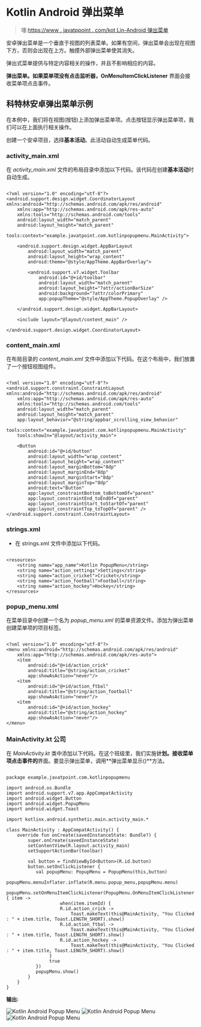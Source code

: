 # Kotlin Android 弹出菜单

> 噻:[https://www . javatppoint . com/kot Lin-Android 弹出菜单](https://www.javatpoint.com/kotlin-android-popup-menu)

安卓弹出菜单是一个垂直于视图的列表菜单。如果有空间，弹出菜单会出现在视图下方，否则会出现在上方。触摸外部弹出菜单使其消失。

弹出式菜单提供与特定内容相关的操作，并且不影响相应的内容。

**弹出菜单。如果菜单项没有点击监听器，OnMenuItemClickListener** 界面会接收菜单项点击事件。

## 科特林安卓弹出菜单示例

在本例中，我们将在视图(按钮)上添加弹出菜单项。点击按钮显示弹出菜单项，我们可以在上面执行相关操作。

创建一个安卓项目，选择**基本活动**。此活动自动生成菜单代码。

### activity_main.xml

在 *activity_main.xml* 文件的布局目录中添加以下代码。该代码在创建**基本活动**时自动生成。

```

<?xml version="1.0" encoding="utf-8"?>
<android.support.design.widget.CoordinatorLayout xmlns:android="http://schemas.android.com/apk/res/android"
    xmlns:app="http://schemas.android.com/apk/res-auto"
    xmlns:tools="http://schemas.android.com/tools"
    android:layout_width="match_parent"
    android:layout_height="match_parent"
    tools:context="example.javatpoint.com.kotlinpopupmenu.MainActivity">

    <android.support.design.widget.AppBarLayout
        android:layout_width="match_parent"
        android:layout_height="wrap_content"
        android:theme="@style/AppTheme.AppBarOverlay">

        <android.support.v7.widget.Toolbar
            android:id="@+id/toolbar"
            android:layout_width="match_parent"
            android:layout_height="?attr/actionBarSize"
            android:background="?attr/colorPrimary"
            app:popupTheme="@style/AppTheme.PopupOverlay" />

    </android.support.design.widget.AppBarLayout>

    <include layout="@layout/content_main" />

</android.support.design.widget.CoordinatorLayout>

```

### content_main.xml

在布局目录的 *content_main.xml* 文件中添加以下代码。在这个布局中，我们放置了一个按钮视图组件。

```

<?xml version="1.0" encoding="utf-8"?>
<android.support.constraint.ConstraintLayout xmlns:android="http://schemas.android.com/apk/res/android"
    xmlns:app="http://schemas.android.com/apk/res-auto"
    xmlns:tools="http://schemas.android.com/tools"
    android:layout_width="match_parent"
    android:layout_height="match_parent"
    app:layout_behavior="@string/appbar_scrolling_view_behavior"
    tools:context="example.javatpoint.com.kotlinpopupmenu.MainActivity"
    tools:showIn="@layout/activity_main">

    <Button
        android:id="@+id/button"
        android:layout_width="wrap_content"
        android:layout_height="wrap_content"
        android:layout_marginBottom="8dp"
        android:layout_marginEnd="8dp"
        android:layout_marginStart="8dp"
        android:layout_marginTop="8dp"
        android:text="Button"
        app:layout_constraintBottom_toBottomOf="parent"
        app:layout_constraintEnd_toEndOf="parent"
        app:layout_constraintStart_toStartOf="parent"
        app:layout_constraintTop_toTopOf="parent" />
</android.support.constraint.ConstraintLayout>

```

### strings.xml

*   在 strings.xml 文件中添加以下代码。

```

<resources>
    <string name="app_name">Kotlin PopupMenu</string>
    <string name="action_settings">Settings</string>
    <string name="action_cricket">Cricket</string>
    <string name="action_football">Football</string>
    <string name="action_hockey">Hockey</string>
</resources>

```

### popup_menu.xml

在菜单目录中创建一个名为 *popup_menu.xml* 的菜单资源文件。添加为弹出菜单创建菜单项的项目标签。

```

<?xml version="1.0" encoding="utf-8"?>
<menu xmlns:android="http://schemas.android.com/apk/res/android"
    xmlns:app="http://schemas.android.com/apk/res-auto">
    <item
        android:id="@+id/action_crick"
        android:title="@string/action_cricket"
        app:showAsAction="never"/>
    <item
        android:id="@+id/action_ftbal"
        android:title="@string/action_football"
        app:showAsAction="never"/>
    <item
        android:id="@+id/action_hockey"
        android:title="@string/action_hockey"
        app:showAsAction="never"/>
</menu>

```

### MainActivity.kt 公司

在 *MainActivity.kt* 类中添加以下代码。在这个班级里，我们实施**计划。接收菜单项点击事件的**界面。要显示弹出菜单，调用**弹出菜单显示()**方法。

```

package example.javatpoint.com.kotlinpopupmenu

import android.os.Bundle
import android.support.v7.app.AppCompatActivity
import android.widget.Button
import android.widget.PopupMenu
import android.widget.Toast

import kotlinx.android.synthetic.main.activity_main.*

class MainActivity : AppCompatActivity() {
    override fun onCreate(savedInstanceState: Bundle?) {
        super.onCreate(savedInstanceState)
        setContentView(R.layout.activity_main)
        setSupportActionBar(toolbar)

        val button = findViewById<Button>(R.id.button)
        button.setOnClickListener {
           val popupMenu: PopupMenu = PopupMenu(this,button)
           popupMenu.menuInflater.inflate(R.menu.popup_menu,popupMenu.menu)
           popupMenu.setOnMenuItemClickListener(PopupMenu.OnMenuItemClickListener { item ->
                    when(item.itemId) {
                    R.id.action_crick ->
                        Toast.makeText(this@MainActivity, "You Clicked : " + item.title, Toast.LENGTH_SHORT).show()
                    R.id.action_ftbal ->
                        Toast.makeText(this@MainActivity, "You Clicked : " + item.title, Toast.LENGTH_SHORT).show()
                    R.id.action_hockey ->
                        Toast.makeText(this@MainActivity, "You Clicked : " + item.title, Toast.LENGTH_SHORT).show()
                }
                true
           })
           popupMenu.show()
        }
    }
}

```

**输出:**

![Kotlin Android Popup Menu](../Images/f3c3009559e5e6143f7d2a96425542ef.png) ![Kotlin Android Popup Menu](../Images/836f05bbbc7b25bb1ad5b4c4dbc249a7.png)
![Kotlin Android Popup Menu](../Images/1a6e9536a956961c3bd16cd6c9701f32.png)